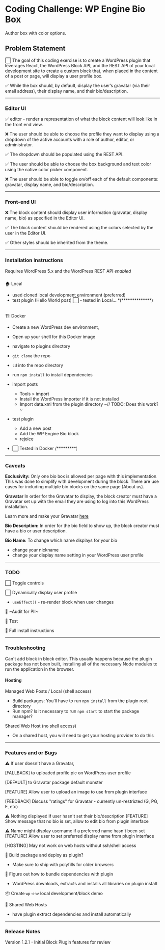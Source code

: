 # Coding Challenge: WP Engine Bio Box
Author box with color options.

## Problem Statement 
⬜️ The goal of this coding exercise is to create a WordPress plugin that leverages React, the WordPress Block API, and the REST API of your local development site to create a custom block that, when placed in the content of a post or page, will display a user profile box.
 
✅ While the box should, by default, display the user’s gravatar (via their email address), their display name, and their bio/description.
 
*****************
### Editor UI

✅ editor - render a representation of what the block content will look like in the front end view.

❌ The user should be able to choose the profile they want to display using a dropdown of the active accounts with a role of author, editor, or administrator. 

✅ The dropdown should be populated using the REST API.

✅ The user should be able to choose the box background and text color using the native color picker component.

❌ The user should be able to toggle on/off each of the default components: gravatar, display name, and bio/description.

************************
### Front-end UI

❌ The block content should display user information (gravatar, display name, bio) as specified in the Editor UI.

✅ The block content  should be rendered using the colors selected by the user in the Editor UI.

✅ Other styles should be inherited from the theme.


************************************
### Installation Instructions
Requires WordPress 5.x and the WordPress REST API *enabled*

#####
🏠 Local 
- used cloned local development environment (preferred)
- test plugin (Hello World post)
⬜️ - tested in Local... *(**************)

######
🏗 Docker 
- Create a new WordPress dev environment, 
- Open up your shell for this Docker image
- navigate to plugins directory
- `git clone` the repo
- `cd` into the repo directory
- run `npm install` to install dependencies
- import posts 
    - Tools > import
    - Install the WordPress importer if it is not installed
    - Import data.xml from the plugin directory ~// TODO: Does this work?~
- test plugin
    - Add a new post
    - Add the WP Engine Bio block
    - rejoice

- ⬜️ Tested in Docker *(**********)

******************************
### Caveats
**Exclusivity:** 
Only one bio box is allowed per page with this implementation.
This was done to simplify with development during the block.
There are use cases for including multiple bio blocks on the same page (About us).

**Gravatar** 
In order for the Gravatar to display, the block creator must have a Gravatar set up with the email they are using to log into this WordPress installation.

Learn more and make your Gravatar [here](http://gravatar.com)

**Bio Description:** 
In order for the bio field to show up, the block creator must have a bio or user description.

**Bio Name:** 
To change which name displays for your bio
- change your nickname 
- change your display name setting in your WordPress user profile

************************************
### TODO 
⬜️ Toggle controls

⬜️ Dynamically display user profile  
- `useEffect()` - re-render block when user changes

🔎 ~Audit for PII~
 

🧪 Test

🧳 Full install instructions


************************************
### Troubleshooting

Can't add block in block editor. This usually happens because the plugin package has not been built, installing all of the necessary Node modules to run the application in the browser.

#### Hosting
Managed Web Posts / Local (shell access)
- Build packages: You'll have to run `npm install` from the plugin root directory 
- Run npm? Is it necessary to run `npm start` to start the package manager?

Shared Web Host (no shell access)
- On a shared host, you will need to get your hosting provider to do this

***************
### Features and or Bugs

⚠️ If user doesn't have a Gravatar,

[FALLBACK]    to uploaded profile pic on WordPress user profile

[DEFAULT]     to Gravatar package default monster

[FEATURE]     Allow user to upload an image to use from plugin interface

[FEEDBACK]    Discuss "ratings" for Gravatar - currently un-restricted (G, PG, F, etc)


⚠️ Nothing displayed if user hasn't set their bio/description
[FEATURE]     Show message that no bio is set, allow to edit bio from plugin interface

⚠️ Name might display username if a preferred name hasn't been set
[FEATURE]     Allow user to set preferred display name from plugin interface

[HOSTING]     May not work on web hosts without ssh/shell access

🚀 Build package and deploy as plugin?
- Make sure to ship with polyfills for older browsers

🕋 Figure out how to bundle dependencies with plugin
- WordPress downloads, extracts and installs all libraries on plugin install

📦 Create `wp-env` local development/block demo

🕋 Shared Web Hosts 
- have plugin extract dependencies and install automatically

*******
### Release Notes
Version 1.2.1 - Initial Block Plugin features for review